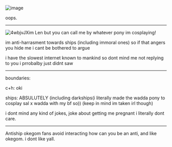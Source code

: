 ![image](https://github.com/LenoLen/LenoLen/assets/155751119/0b747a3a-29b5-4ce7-9d60-fe0d77062f65)

oops.
***


![4wbjvJX](https://github.com/LenoLen/LenoLen/assets/155751119/95e7b2c4-d218-4919-8c74-2a73e3576b48)im Len but you can call me by whatever pony im cosplaying!

im anti-harrasment towards ships (including immoral ones) so if that angers you hide me i cant be bothered to argue

i have the slowest internet known to mankind so dont mind me not replying to you i prrobalby just didnt saw
***
boundaries:

c+h: oki

ships: ABSULUTELY (including darkships(i literally made the wadda pony to cosplay sal x wadda with my bf so)) (keep in mind im taken irl though)

i dont mind any kind of jokes, joke about getting me pregnant i literally dont care.
***
Antiship okegom fans avoid interacting how can you be an anti, and like okegom. i dont like yall. 
